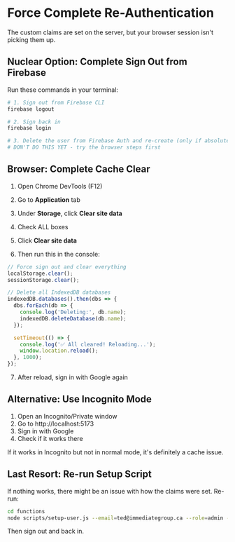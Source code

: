 # Force Complete Re-Authentication

The custom claims are set on the server, but your browser session isn't picking them up.

## Nuclear Option: Complete Sign Out from Firebase

Run these commands in your terminal:

```bash
# 1. Sign out from Firebase CLI
firebase logout

# 2. Sign back in
firebase login

# 3. Delete the user from Firebase Auth and re-create (only if absolutely necessary)
# DON'T DO THIS YET - try the browser steps first
```

## Browser: Complete Cache Clear

1. Open Chrome DevTools (F12)
2. Go to **Application** tab
3. Under **Storage**, click **Clear site data**
4. Check ALL boxes
5. Click **Clear site data**

6. Then run this in the console:
```javascript
// Force sign out and clear everything
localStorage.clear();
sessionStorage.clear();

// Delete all IndexedDB databases
indexedDB.databases().then(dbs => {
  dbs.forEach(db => {
    console.log('Deleting:', db.name);
    indexedDB.deleteDatabase(db.name);
  });

  setTimeout(() => {
    console.log('✅ All cleared! Reloading...');
    window.location.reload();
  }, 1000);
});
```

7. After reload, sign in with Google again

## Alternative: Use Incognito Mode

1. Open an Incognito/Private window
2. Go to http://localhost:5173
3. Sign in with Google
4. Check if it works there

If it works in Incognito but not in normal mode, it's definitely a cache issue.

## Last Resort: Re-run Setup Script

If nothing works, there might be an issue with how the claims were set. Re-run:

```bash
cd functions
node scripts/setup-user.js --email=ted@immediategroup.ca --role=admin --clientId=unbound-merino --project=um-shotbuilder
```

Then sign out and back in.
